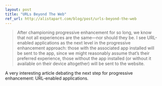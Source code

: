```yaml
---
layout: post
title: "URLs Beyond The Web"
ref_url: http://alistapart.com/blog/post/urls-beyond-the-web
---
```


> After championing progressive enhancement for so long, we know that not all experiences are the same—nor should they be. I see URL-enabled applications as the next level in the progressive enhancement approach: those with the associated app installed will be sent to the app, since we might reasonably assume that’s their preferred experience, those without the app installed (or without it available on their device altogether) will be sent to the website.

A very interesting article debating the next step for progressive enhancement: URL-enabled applications.

